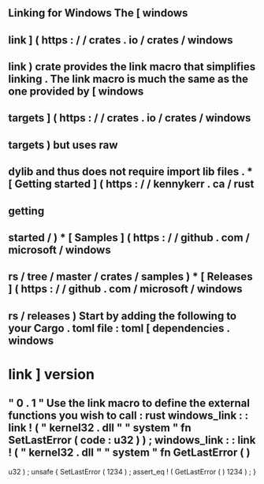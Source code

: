 #
#
Linking
for
Windows
The
[
windows
-
link
]
(
https
:
/
/
crates
.
io
/
crates
/
windows
-
link
)
crate
provides
the
link
macro
that
simplifies
linking
.
The
link
macro
is
much
the
same
as
the
one
provided
by
[
windows
-
targets
]
(
https
:
/
/
crates
.
io
/
crates
/
windows
-
targets
)
but
uses
raw
-
dylib
and
thus
does
not
require
import
lib
files
.
*
[
Getting
started
]
(
https
:
/
/
kennykerr
.
ca
/
rust
-
getting
-
started
/
)
*
[
Samples
]
(
https
:
/
/
github
.
com
/
microsoft
/
windows
-
rs
/
tree
/
master
/
crates
/
samples
)
*
[
Releases
]
(
https
:
/
/
github
.
com
/
microsoft
/
windows
-
rs
/
releases
)
Start
by
adding
the
following
to
your
Cargo
.
toml
file
:
toml
[
dependencies
.
windows
-
link
]
version
=
"
0
.
1
"
Use
the
link
macro
to
define
the
external
functions
you
wish
to
call
:
rust
windows_link
:
:
link
!
(
"
kernel32
.
dll
"
"
system
"
fn
SetLastError
(
code
:
u32
)
)
;
windows_link
:
:
link
!
(
"
kernel32
.
dll
"
"
system
"
fn
GetLastError
(
)
-
>
u32
)
;
unsafe
{
SetLastError
(
1234
)
;
assert_eq
!
(
GetLastError
(
)
1234
)
;
}
